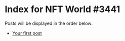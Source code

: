 # Index for NFT World #3441
Posts will be displayed in the order below:

- [Your first post](./001-first.md)

